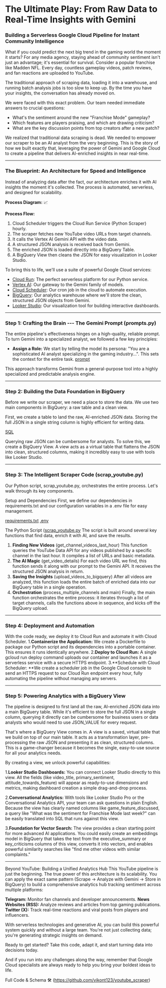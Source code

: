 # The Ultimate Play: From Raw Data to Real-Time Insights with Gemini

### Building a Serverless Google Cloud Pipeline for Instant Community Intelligence

What if you could predict the next big trend in the gaming world the moment it starts? For any media agency, staying ahead of community sentiment isn't just an advantage; it's essential for survival. Consider a popular franchise like Madden NFL. Every day, countless gameplay videos, patch reviews, and fan reactions are uploaded to YouTube.

The traditional approach of scraping data, loading it into a warehouse, and running batch analysis jobs is too slow to keep up. By the time you have your insights, the conversation has already moved on.

We were faced with this exact problem. Our team needed immediate answers to crucial questions:

* What's the sentiment around the new "Franchise Mode" gameplay?
* Which features are players praising, and which are drawing criticism?
* What are the key discussion points from top creators after a new patch?

We realized that traditional data scraping is dead. We needed to empower our scraper to be an AI analyst from the very beginning. This is the story of how we built exactly that, leveraging the power of Gemini and Google Cloud to create a pipeline that delivers AI-enriched insights in near real-time.

***

### The Blueprint: An Architecture for Speed and Intelligence

Instead of analyzing data after the fact, our architecture enriches it with AI insights the moment it's collected. The process is automated, serverless, and designed for scalability.

**Process Diagram:** 📈

**Process Flow:**

1.  Cloud Scheduler triggers the Cloud Run Service (Python Scraper) hourly.
2.  The scraper fetches new YouTube video URLs from target channels.
3.  It calls the Vertex AI Gemini API with the video data.
4.  A structured JSON analysis is received back from Gemini.
5.  The enriched JSON is loaded directly into a BigQuery Table.
6.  A BigQuery View then cleans the JSON for easy visualization in Looker Studio.

To bring this to life, we'll use a suite of powerful Google Cloud services:

* [Cloud Run](https://cloud.google.com/run/docs): The perfect serverless platform for our Python service.
* [Vertex AI](https://cloud.google.com/vertex-ai/docs): Our gateway to the Gemini family of models.
* [Cloud Scheduler](https://cloud.google.com/scheduler/docs): Our cron job in the cloud to automate execution.
* [BigQuery](https://cloud.google.com/bigquery/docs): Our analytics warehouse where we'll store the clean, structured JSON objects from Gemini.
* [Looker Studio](https://cloud.google.com/looker/docs/studio): Our visualization tool for building interactive dashboards.

***

### Step 1: Crafting the Brain --- The Gemini Prompt (prompts.py)

The entire pipeline's effectiveness hinges on a high-quality, reliable prompt. To turn Gemini into a specialized analyst, we followed a few key principles:

* **Assign a Role:** We start by telling the model its persona: "You are a sophisticated AI analyst specializing in the gaming industry...". This sets the context for the entire task.
  [prompt](https://github.com/vikont123/youtube_scraper/blob/main/prompts.py)
  
This approach transforms Gemini from a general-purpose tool into a highly specialized and predictable analysis engine.

***

### Step 2: Building the Data Foundation in BigQuery
Before we write our scraper, we need a place to store the data. We use two main components in BigQuery: a raw table and a clean view.

First, we create a table to land the raw, AI-enriched JSON data. Storing the full JSON in a single string column is highly efficient for writing data.

[SQL](https://github.com/vikont123/youtube_scraper/blob/main/bigquery_setup_scripts.sql)

Querying raw JSON can be cumbersome for analysts. To solve this, we create a BigQuery View. A view acts as a virtual table that flattens the JSON into clean, structured columns, making it incredibly easy to use with tools like Looker Studio.

***

###  Step 3: The Intelligent Scraper Code (scrap_youtube.py)
Our Python script, scrap_youtube.py, orchestrates the entire process. Let's walk through its key components.

Setup and Dependencies
First, we define our dependencies in requirements.txt and our configuration variables in a .env file for easy management.

[requirements.txt](https://github.com/vikont123/youtube_scraper/blob/main/requirements.txt)
[.env](https://github.com/vikont123/youtube_scraper/blob/main/.env)

The Python Script ([scrap_youtube.py](https://github.com/vikont123/youtube_scraper/blob/main/scrap_youtube.py)
The script is built around several key functions that find data, enrich it with AI, and save the results.

1. **Finding New Videos** (get_channel_videos_last_hour) This function queries the YouTube Data API for any videos published by a specific channel in the last hour. It compiles a list of URLs and basic metadata.
2. **The AI Magic** (get_video_details) For each video URL we find, this function sends it along with our prompt to the Gemini API. It receives the structured JSON analysis in return.
3. **Saving the Insights** (upload_videos_to_bigquery) After all videos are analyzed, this function loads the entire batch of enriched data into our BigQuery table in a single operation.
4. **Orchestration** (process_multiple_channels and main) Finally, the main function orchestrates the entire process: it iterates through a list of target channels, calls the functions above in sequence, and kicks off the BigQuery upload.

***

###  Step 4: Deployment and Automation
With the code ready, we deploy it to Cloud Run and automate it with Cloud Scheduler.
  1.**Containerize the Application:** We create a Dockerfile to package our Python script and its dependencies into a portable container. This ensures it runs identically anywhere.
  2.**Deploy to Cloud Run:** A single gcloud run deploy command uploads our container and launches it as a serverless service with a secure HTTPS endpoint.
  3.**Schedule with Cloud Scheduler: **We create a scheduler job in the Google Cloud console to send an HTTPS request to our Cloud Run endpoint every hour, fully automating the pipeline without managing any servers.

***

###  Step 5: Powering Analytics with a BigQuery View
The pipeline is designed to first land all the raw, AI-enriched JSON data into a main BigQuery table. While it's efficient to store the full JSON in a single column, querying it directly can be cumbersome for business users or data analysts who would need to use JSON_VALUE for every request.

That's where a BigQuery View comes in. A view is a saved, virtual table that we build on top of our main table. It acts as a transformation layer, pre-processing the raw JSON and presenting it as clean, structured columns. This is a game-changer because it becomes the single, easy-to-use source for all your analytics needs.

By creating a view, we unlock powerful capabilities:

1.**Looker Studio Dashboards:** You can connect Looker Studio directly to this view. All the fields (like video_title, primary_sentiment, attitude_towards_feature) will appear as ready-to-use dimensions and metrics, making dashboard creation a simple drag-and-drop process.

2.**Conversational Analytics:** With tools like Looker Studio Pro or the Conversational Analytics API, your team can ask questions in plain English. Because the view has clearly named columns like game_feature_discussed, a query like "What was the sentiment for Franchise Mode last week?" can be easily translated into SQL that runs against this view.

3.**Foundation for Vector Search:** The view provides a clean starting point for more advanced AI applications. You could easily create an embeddings model in BigQuery that takes the text from the executive_summary or key_criticisms columns of this view, converts it into vectors, and enables powerful similarity searches like "find me other videos with similar complaints."

***

Beyond YouTube: Building a Unified Analytics Hub
This YouTube pipeline is just the beginning. The true power of this architecture is its scalability. You can apply the exact same pattern (Scrape -> Analyze with Gemini -> Store in BigQuery) to build a comprehensive analytics hub tracking sentiment across multiple platforms:

**Telegram:** Monitor fan channels and developer announcements.
**News Websites (RSS):** Analyze reviews and articles from top gaming publications.
**Twitter (X):** Track real-time reactions and viral posts from players and influencers.

With serverless technologies and generative AI, you can build this powerful system quickly and without a large team. You're not just collecting data; you're generating strategic insights on demand.

Ready to get started? Take this code, adapt it, and start turning data into decisions today.

And if you run into any challenges along the way, remember that Google Cloud specialists are always ready to help you bring your boldest ideas to life.

Full Code & Schema 🛠️
(https://github.com/vikont123/youtube_scraper)
